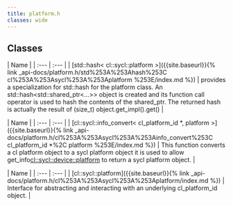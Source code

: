 ```yaml
---
title: platform.h
classes: wide
---
```

## Classes

  | Name |
| :--- | :--- |
| [std::hash< cl::sycl::platform >]({{site.baseurl}}{% link _api-docs/platform.h/std%253A%253Ahash%253C cl%253A%253Asycl%253A%253Aplatform %253E/index.md %}) | provides a specialization for std::hash for the platform class. An std::hash<std::shared_ptr<...>> object is created and its function call operator is used to hash the contents of the shared_ptr. The returned hash is actually the result of (size_t) object.get_impl().get()  |


  | Name |
| :--- | :--- |
| [cl::sycl::info\_convert< cl\_platform\_id \*, platform >]({{site.baseurl}}{% link _api-docs/platform.h/cl%253A%253Asycl%253A%253Ainfo_convert%253C cl_platform_id *%2C platform %253E/index.md %}) | This function converts a cl platform object to a sycl platform object it is used to allow get_info<cl::sycl::device::platform> to return a sycl platform object.  |


  | Name |
| :--- | :--- |
| [cl::sycl::platform]({{site.baseurl}}{% link _api-docs/platform.h/cl%253A%253Asycl%253A%253Aplatform/index.md %}) | Interface for abstracting and interacting with an underlying cl_platform_id object.  |

